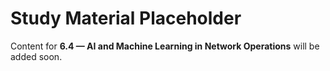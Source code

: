 # Study Material Placeholder

Content for **6.4 — AI and Machine Learning in Network Operations** will be added soon.
